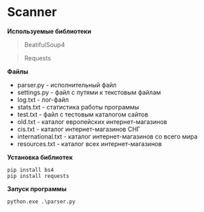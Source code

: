 # Scanner

**Используемые библиотеки**

> BeatifulSoup4

> Requests

**Файлы**
- parser.py - исполнительный файл 
- settings.py - файл с путями к текстовым файлам
- log.txt - лог-файл
- stats.txt - статистика работы программы
- test.txt - файл с тестовым каталогом сайтов
- old.txt - каталог европейских интернет-магазинов 
- cis.txt - каталог интернет-магазинов СНГ
- international.txt - каталог интернет-магазинов со всего мира
- resources.txt - каталог всех интернет-магазинов

**Установка библиотек**
```Shell
pip install bs4
pip install requests
```

**Запуск программы**
```Shell
python.exe .\parser.py
```
